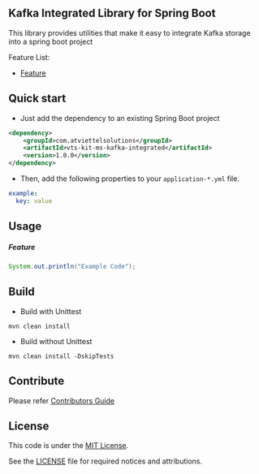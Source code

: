 Kafka Integrated Library for Spring Boot
-------
This library provides utilities that make it easy to integrate Kafka storage into a spring boot project

Feature List:
* [Feature](#feature)

Quick start
-------
* Just add the dependency to an existing Spring Boot project
```xml
<dependency>
    <groupId>com.atviettelsolutions</groupId>
    <artifactId>vts-kit-ms-kafka-integrated</artifactId>
    <version>1.0.0</version>
</dependency>
```

* Then, add the following properties to your `application-*.yml` file.
```yaml
example:
  key: value
```

Usage
-------
##### Feature
```java
System.out.println("Example Code");
```

Build
-------
* Build with Unittest
```shell script
mvn clean install
```

* Build without Unittest
```shell script
mvn clean install -DskipTests
```

Contribute
-------
Please refer [Contributors Guide](CONTRIBUTING.md)

License
-------
This code is under the [MIT License](https://opensource.org/licenses/MIT).

See the [LICENSE](LICENSE) file for required notices and attributions.
